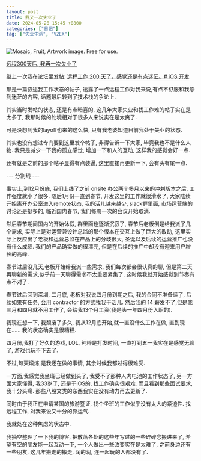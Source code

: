 ```yaml
---
layout: post
title: 我又一次失业了
date: 2024-05-28 15:45 +0800
categories: ["日记"]
tag: ["失业生活", "V2EX"]
---
```


![Mosaic, Fruit, Artwork image. Free for use.](https://cdn.pixabay.com/photo/2022/06/13/19/52/mosaic-7260581_1280.jpg)

[远程300天后, 我再一次失业了](https://v2ex.com/t/1044753#reply1)

继上一次我在论坛里发帖: [远程工作 200 天了，感觉还是有点迷茫。# iOS 开发](https://v2ex.com/t/980628#reply138)

那是一篇叙述我工作状态的帖子, 透露了一点远程工作对我来说,有点不舒服和我感到迷茫的内容, 话题最后转到了技术栈的争论上.

其实当时发帖的状态, 还是有点暗喜的, 这几年大家失业和找工作难的帖子实在是太多了, 我那时候的处境相对于很多人来说实在是太爽了.

可是没想到我的layoff也来的这么快, 只有我老婆知道目前我处于失业的状态.

其实也没有想过专门要到这里发个帖子, 非得告诉一下大家, 毕竟我也不是什么人物. 我只是减少一下我的孤立感觉, 增加一下和人的互动, 这样我的感觉会好一点.

还有就是之前的那个帖子显得有点装逼, 这里直接再更新一下, 会有头有尾一点.

--- 分割线 ---

事实上,到12月份底, 我们上线了之前 onsite 办公两个多月以来的冲刺版本之后, 工作强度就小了很多. 随后1月份一直到春节, 开发这里的工作就很滑水了, 大家陆续开始离开办公室进入remote状态, 我的活儿越来越少, slack群里面, 市场运营端的讨论还是挺多的, 临近国内春节, 我们每周一次的会议开始取消.

然后春节期间国内的开始休假, 群里面也逐渐沉寂了, 春节后老板倒是给我派了几个需求, 实际上是对运营兼设计总监的那个版本在交互上做了巨大的改动, 这里实际上反应出了老板和运营总监在产品上的分歧很大, 圣诞以及后续的运营推广也没有什么成绩. 我们的产品确实做的很漂亮, 但是在后续的推广中却没有迎来用户增长的高峰.

春节过后没几天,老板开始给我派一些需求, 我们每次都会很认真的聊, 但是第二天再聊新的需求,似乎前一天聊得需求不太重要紧集了, 这时候我就开始感觉到节奏有点不对了.

春节过后回到深圳, 二月底, 老板对我说四月份到期之后, 我的合同不准备续了, 后续如果有任务, 会用 contractor 的方式找我干活儿. 然后我的 14 薪发不了,但是我三月和四月就不用工作了, 会给我13个月工资(我是头一年四月份入职的).

我现在想一下, 我颓废了多久, 我从12月底开始,就一直没什么工作在做, 直到现在...... 我的状态确实是很糟糕.

四月份,我打了好久的游戏, LOL, 纯粹是打发时间, 一直打到五一我实在是感觉无聊了, 游戏也玩不下去了.

不过,每天煅炼,是我还在做的事情, 其余时候我都过得很难受.

一方面,我感觉我坐班已经做到头了, 我受不了那种人肉电池的工作状态了, 另一方面大家懂得, 我33岁了, 还是干iOS的, 找工作确实很艰难. 而且看到那些面试要求,我十分头痛. 那些八股文类的东西我实在没有动力再去更新了.

同时由于我正在申请某国的旅游签证,  找个坐班的工作似乎没有太大的紧迫性. 找远程工作, 对我来说又十分的靠运气.

我就处在这种焦虑的状态中.

我抽空整理了一下我的博客, 把散落各处的这些年写过的一些碎碎念搬进来了, 希望有空的朋友能一起互动一下, 一个人做出一些改变实在是太难了, 之前身边还有一些朋友, 这几年搬走的搬走, 润的润, 连一起玩的人都没有了.
